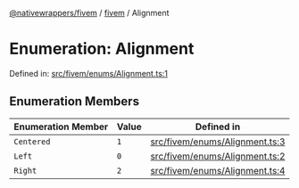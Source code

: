 [@nativewrappers/fivem](../../README.md) / [fivem](../README.md) / Alignment

# Enumeration: Alignment

Defined in: [src/fivem/enums/Alignment.ts:1](https://github.com/nativewrappers/nativewrappers/blob/11c6a49b7dbba5233f7fb8c63e2382099dcf6c28/src/fivem/enums/Alignment.ts#L1)

## Enumeration Members

| Enumeration Member | Value | Defined in |
| ------ | ------ | ------ |
| <a id="centered"></a> `Centered` | `1` | [src/fivem/enums/Alignment.ts:3](https://github.com/nativewrappers/nativewrappers/blob/11c6a49b7dbba5233f7fb8c63e2382099dcf6c28/src/fivem/enums/Alignment.ts#L3) |
| <a id="left"></a> `Left` | `0` | [src/fivem/enums/Alignment.ts:2](https://github.com/nativewrappers/nativewrappers/blob/11c6a49b7dbba5233f7fb8c63e2382099dcf6c28/src/fivem/enums/Alignment.ts#L2) |
| <a id="right"></a> `Right` | `2` | [src/fivem/enums/Alignment.ts:4](https://github.com/nativewrappers/nativewrappers/blob/11c6a49b7dbba5233f7fb8c63e2382099dcf6c28/src/fivem/enums/Alignment.ts#L4) |

